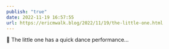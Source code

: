 ```yaml
---
publish: "true"
date: 2022-11-19 16:57:55
url: https://ericmwalk.blog/2022/11/19/the-little-one.html
---
```


<div xmlns="http://www.w3.org/1999/xhtml">
<p>💃 The little one has a quick dance performance…</p>
</div>